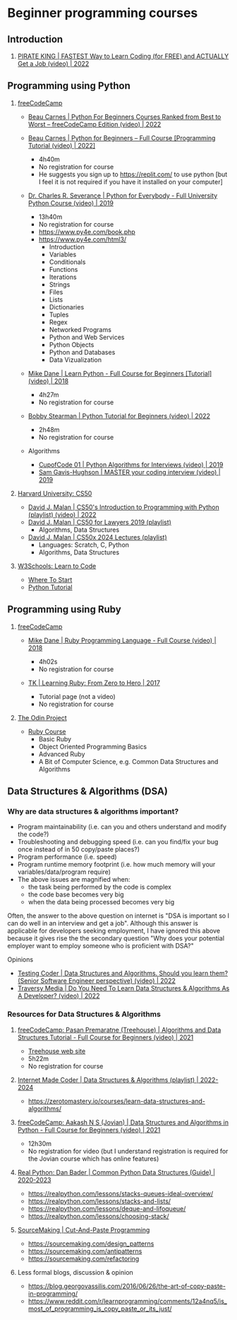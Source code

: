# Beginner programming courses

## Introduction

1. [PIRATE KING | FASTEST Way to Learn Coding (for FREE) and ACTUALLY Get a Job (video) | 2022](https://www.youtube.com/watch?v=aPQt7BGohgg)


## Programming using Python

1. [freeCodeCamp](https://www.freecodecamp.org/)
   - [Beau Carnes | Python For Beginners Courses Ranked from Best to Worst – freeCodeCamp Edition (video) | 2022](https://www.freecodecamp.org/news/freecodecamp-python-courses-ranked-from-best-to-worst/)

   - [Beau Carnes | Python for Beginners – Full Course [Programming Tutorial (video) | 2022]](https://www.youtube.com/watch?v=eWRfhZUzrAc)
     * 4h40m
     * No registration for course
     * He suggests you sign up to https://replit.com/ to use python [but I feel it is not required if you have it installed on your computer]

   - [Dr. Charles R. Severance | Python for Everybody - Full University Python Course (video) | 2019](https://www.youtube.com/watch?v=8DvywoWv6fI)
     * 13h40m
     * No registration for course
     * https://www.py4e.com/book.php
     * https://www.py4e.com/html3/
       + Introduction
       + Variables
       + Conditionals
       + Functions
       + Iterations
       + Strings
       + Files
       + Lists
       + Dictionaries
       + Tuples
       + Regex
       + Networked Programs
       + Python and Web Services
       + Python Objects
       + Python and Databases
       + Data Vizualization

   - [Mike Dane | Learn Python - Full Course for Beginners [Tutorial] (video) | 2018](https://www.youtube.com/watch?v=rfscVS0vtbw)
     * 4h27m
     * No registration for course

   - [Bobby Stearman | Python Tutorial for Beginners (video) | 2022](https://www.youtube.com/watch?v=8124kv-632k)
     * 2h48m
     * No registration for course

   - Algorithms
     * [CupofCode 01 | Python Algorithms for Interviews (video) | 2019](https://www.youtube.com/watch?v=p65AHm9MX80)
     * [Sam Gavis-Hughson | MASTER your coding interview (video) | 2019](https://www.youtube.com/watch?v=iAHQopLuZ4Q)


1. [Harvard University: CS50](https://www.youtube.com/cs50)
   - [David J. Malan | CS50's Introduction to Programming with Python (playlist) (video) | 2022](https://www.youtube.com/playlist?list=PLhQjrBD2T3817j24-GogXmWqO5Q5vYy0V)
   - [David J. Malan | CS50 for Lawyers 2019 (playlist)](https://www.youtube.com/playlist?list=PLhQjrBD2T380CIOjHCjIAugO3ryncp6IW)
     * Algorithms, Data Structures
   - [David J. Malan | CS50x 2024 Lectures (playlist)](https://www.youtube.com/playlist?list=PLhQjrBD2T381WAHyx1pq-sBfykqMBI7V4)
     * Languages: Scratch, C, Python
     * Algorithms, Data Structures


1. [W3Schools: Learn to Code](https://www.w3schools.com/)
   - [Where To Start](https://www.w3schools.com/where_to_start.asp)
   - [Python Tutorial](https://www.w3schools.com/python/)


## Programming using Ruby

1. [freeCodeCamp](https://www.freecodecamp.org/)
   - [Mike Dane | Ruby Programming Language - Full Course (video) | 2018](https://www.youtube.com/watch?v=t_ispmWmdjY)
     * 4h02s
     * No registration for course

   - [TK | Learning Ruby: From Zero to Hero | 2017](https://www.freecodecamp.org/news/learning-ruby-from-zero-to-hero-90ad4eecc82d/)
     * Tutorial page (not a video)
     * No registration for course


1. [The Odin Project](https://www.theodinproject.com/)
   - [Ruby Course](https://www.theodinproject.com/paths/full-stack-ruby-on-rails/courses/ruby)
     * Basic Ruby
     * Object Oriented Programming Basics
     * Advanced Ruby
     * A Bit of Computer Science, e.g. Common Data Structures and Algorithms


## Data Structures & Algorithms (DSA)

### Why are data structures & algorithms important?

- Program maintainability (i.e. can you and others understand and modify the code?)
- Troubleshooting and debugging speed (i.e. can you find/fix your bug once instead of in 50 copy/paste places?)
- Program performance (i.e. speed)
- Program runtime memory footprint (i.e. how much memory will your variables/data/program require)
- The above issues are magnified when:
  * the task being performed by the code is complex
  * the code base becomes very big
  * when the data being processed becomes very big

Often, the answer to the above question on internet is "DSA is important so I can do well
in an interview and get a job". Although this answer is applicable for developers seeking
employment, I have ignored this above because it gives rise the the secondary question
"Why does your potential employer want to employ someone who is proficient with DSA?"

Opinions

- [Testing Coder | Data Structures and Algorithms. Should you learn them? (Senior Software Engineer perspective) (video) | 2022](https://www.youtube.com/watch?v=rGbWHujTeic)
- [Traversy Media | Do You Need To Learn Data Structures & Algorithms As A Developer? (video) | 2022](https://www.youtube.com/watch?v=b_4ZchFAYRs&t=6m2s)


### Resources for Data Structures & Algorithms

1. [freeCodeCamp: Pasan Premaratne (Treehouse) | Algorithms and Data Structures Tutorial - Full Course for Beginners (video) | 2021](https://www.youtube.com/watch?v=8hly31xKli0)
   - [Treehouse web site](https://teamtreehouse.com/)
   - 5h22m
   - No registration for course

1. [Internet Made Coder | Data Structures & Algorithms (playlist) | 2022-2024](https://www.youtube.com/playlist?list=PLe2lWnS2pvv0PNJMEYcRxR6lMT24uJb5a)
   - https://zerotomastery.io/courses/learn-data-structures-and-algorithms/

1. [freeCodeCamp: Aakash N S (Jovian) | Data Structures and Algorithms in Python - Full Course for Beginners (video) | 2021](https://www.youtube.com/watch?v=pkYVOmU3MgA)
   - 12h30m
   - No registration for video (but I understand registration is required for the Jovian course which has online features)

1. [Real Python: Dan Bader | Common Python Data Structures (Guide) | 2020-2023](https://realpython.com/python-data-structures/)
   - https://realpython.com/lessons/stacks-queues-ideal-overview/
   - https://realpython.com/lessons/stacks-and-lists/
   - https://realpython.com/lessons/deque-and-lifoqueue/
   - https://realpython.com/lessons/choosing-stack/

1. [SourceMaking | Cut-And-Paste Programming](https://sourcemaking.com/antipatterns/cut-and-paste-programming)
   - https://sourcemaking.com/design_patterns
   - https://sourcemaking.com/antipatterns
   - https://sourcemaking.com/refactoring

1. Less formal blogs, discussion & opinion
   - https://blog.georgovassilis.com/2016/06/26/the-art-of-copy-paste-in-programming/
   - https://www.reddit.com/r/learnprogramming/comments/12a4nq5/is_most_of_programming_is_copy_paste_or_its_just/

